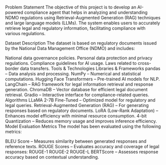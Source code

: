 Problem Statement
The objective of this project is to develop an AI-powered compliance agent that helps in analyzing and understanding NDMO regulations using Retrieval-Augmented Generation (RAG) techniques and large language models (LLMs). The system enables users to accurately retrieve legal and regulatory information, facilitating compliance with various regulations.

Dataset Description
The dataset is based on regulatory documents issued by the National Data Management Office (NDMO) and includes:

National data governance policies.
Personal data protection and privacy regulations.
Compliance guidelines for AI usage.
Laws related to cross-border data transfers.
Tools & Technologies
Libraries & Frameworks
pandas – Data analysis and processing.
NumPy – Numerical and statistical computations.
Hugging Face Transformers – Pre-trained AI models for NLP.
LangChain – RAG framework for legal information retrieval and response generation.
ChromaDB – Vector database for efficient legal document retrieval.
Gradio – Interactive interface for compliance-related queries.
Algorithms
LLaMA 2-7B Fine-Tuned – Optimized model for regulatory and legal queries.
Retrieval-Augmented Generation (RAG) – For generating responses based on regulatory documents.
LoRA (Low-Rank Adaptation) – Enhances model efficiency with minimal resource consumption.
4-bit Quantization – Reduces memory usage and improves inference efficiency.
Model Evaluation Metrics
The model has been evaluated using the following metrics:

BLEU Score – Measures similarity between generated responses and reference texts.
ROUGE Scores – Evaluates accuracy and coverage of legal responses:
ROUGE-1
ROUGE-2
ROUGE-L
BERTScore – Assesses response accuracy based on contextual understanding.

